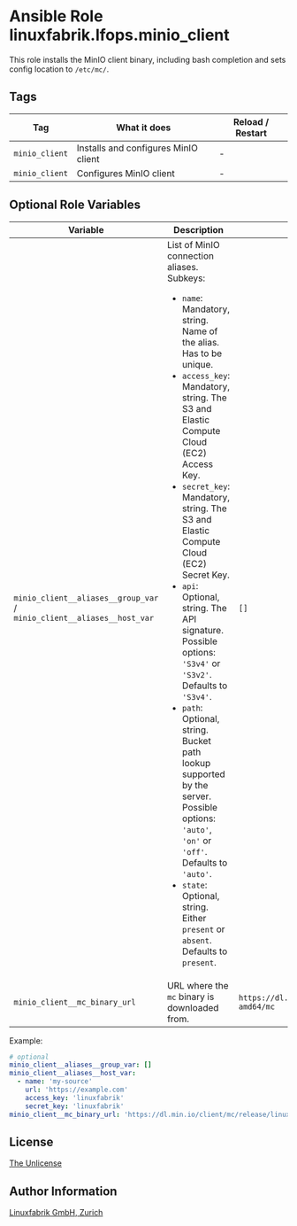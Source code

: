 # Ansible Role linuxfabrik.lfops.minio_client

This role installs the MinIO client binary, including bash completion and sets config location to `/etc/mc/`.


## Tags

| Tag            | What it does                         | Reload / Restart |
| ---            | ------------                         | ---------------- |
| `minio_client` | Installs and configures MinIO client | - |
| `minio_client` | Configures MinIO client              | - |


## Optional Role Variables

| Variable | Description | Default Value |
| -------- | ----------- | ------------- |
| `minio_client__aliases__group_var` /<br> `minio_client__aliases__host_var` | List of MinIO connection aliases. Subkeys: <ul><li>`name`: Mandatory, string. Name of the alias. Has to be unique.</li><li>`access_key`: Mandatory, string. The S3 and Elastic Compute Cloud (EC2) Access Key.</li><li>`secret_key`: Mandatory, string. The S3 and Elastic Compute Cloud (EC2) Secret Key.</li><li>`api`: Optional, string. The API signature. Possible options: `'S3v4'` or `'S3v2'`. Defaults to `'S3v4'`.</li><li>`path`: Optional, string. Bucket path lookup supported by the server. Possible options: `'auto'`, `'on'` or `'off'`. Defaults to `'auto'`.</li><li>`state`: Optional, string. Either `present` or `absent`. Defaults to `present`.</li></ul> | `[]` |
| `minio_client__mc_binary_url` | URL where the `mc` binary is downloaded from. | `https://dl.min.io/client/mc/release/linux-amd64/mc` |

Example:
```yaml
# optional
minio_client__aliases__group_var: []
minio_client__aliases__host_var:
  - name: 'my-source'
    url: 'https://example.com'
    access_key: 'linuxfabrik'
    secret_key: 'linuxfabrik'
minio_client__mc_binary_url: 'https://dl.min.io/client/mc/release/linux-amd64/mc'
```


## License

[The Unlicense](https://unlicense.org/)


## Author Information

[Linuxfabrik GmbH, Zurich](https://www.linuxfabrik.ch)
